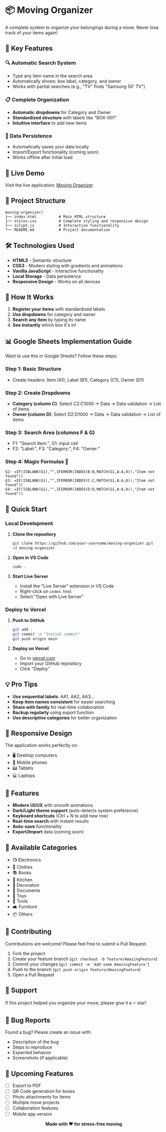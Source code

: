 # 📦 Moving Organizer

A complete system to organize your belongings during a move. Never lose track of your items again!

## 🌟 Key Features

### 🔍 **Automatic Search System**
* Type any item name in the search area
* Automatically shows: box label, category, and owner
* Works with partial searches (e.g., "TV" finds "Samsung 50' TV")

### 📋 **Complete Organization**
* **Automatic dropdowns** for Category and Owner
* **Standardized structure** with labels like "BOX-001"
* **Intuitive interface** to add new items

### 💾 **Data Persistence**
* Automatically saves your data locally
* Import/Export functionality (coming soon)
* Works offline after initial load

## 🚀 Live Demo

Visit the live application: [Moving Organizer](https://your-vercel-url.vercel.app)

## 📁 Project Structure

```
moving-organizer/
├── index.html          # Main HTML structure
├── styles.css          # Complete styling and responsive design
├── script.js           # Interactive functionality
└── README.md           # Project documentation
```

## 🛠️ Technologies Used

- **HTML5** - Semantic structure
- **CSS3** - Modern styling with gradients and animations
- **Vanilla JavaScript** - Interactive functionality
- **Local Storage** - Data persistence
- **Responsive Design** - Works on all devices

## 🎯 How It Works

1. **Register your items** with standardized labels
2. **Use dropdowns** for category and owner
3. **Search any item** by typing its name
4. **See instantly** which box it's in!

## 📊 Google Sheets Implementation Guide

Want to use this in Google Sheets? Follow these steps:

### **Step 1**: Basic Structure
* Create headers: Item (A1), Label (B1), Category (C1), Owner (D1)

### **Step 2**: Create Dropdowns
* **Category (column C)**: Select C2:C1000 → Data → Data validation → List of items
* **Owner (column D)**: Select D2:D1000 → Data → Data validation → List of items

### **Step 3**: Search Area (columns F & G)
* F1: "Search Item:", G1: input cell
* F2: "Label:", F3: "Category:", F4: "Owner:"

### **Step 4**: Magic Formulas 🎯

```excel
G2: =IF(ISBLANK(G1),"",IFERROR(INDEX(B:B,MATCH(G1,A:A,0)),"Item not found"))
G3: =IF(ISBLANK(G1),"",IFERROR(INDEX(C:C,MATCH(G1,A:A,0)),"Item not found"))
G4: =IF(ISBLANK(G1),"",IFERROR(INDEX(D:D,MATCH(G1,A:A,0)),"Item not found"))
```

## 🚀 Quick Start

### Local Development

1. **Clone the repository**
   ```bash
   git clone https://github.com/your-username/moving-organizer.git
   cd moving-organizer
   ```

2. **Open in VS Code**
   ```bash
   code .
   ```

3. **Start Live Server**
   - Install the "Live Server" extension in VS Code
   - Right-click on `index.html`
   - Select "Open with Live Server"

### Deploy to Vercel

1. **Push to GitHub**
   ```bash
   git add .
   git commit -m "Initial commit"
   git push origin main
   ```

2. **Deploy on Vercel**
   - Go to [vercel.com](https://vercel.com)
   - Import your GitHub repository
   - Click "Deploy"

## 💡 Pro Tips

* **Use sequential labels**: AA1, AA2, AA3...
* **Keep item names consistent** for easier searching
* **Share with family** for real-time collaboration
* **Backup regularly** using export function
* **Use descriptive categories** for better organization

## 📱 Responsive Design

The application works perfectly on:
- 🖥️ Desktop computers
- 📱 Mobile phones
- 📟 Tablets
- 💻 Laptops

## 🎨 Features

- **Modern UI/UX** with smooth animations
- **Dark/Light theme support** (auto-detects system preference)
- **Keyboard shortcuts** (Ctrl + N to add new row)
- **Real-time search** with instant results
- **Auto-save** functionality
- **Export/Import** data (coming soon)

## 🧩 Available Categories

- 📺 Electronics
- 👕 Clothes  
- 📚 Books
- 🍳 Kitchen
- 🎨 Decoration
- 📄 Documents
- 🧸 Toys
- 🔧 Tools
- 🛋️ Furniture
- 📦 Others

## 🤝 Contributing

Contributions are welcome! Please feel free to submit a Pull Request.

1. Fork the project
2. Create your feature branch (`git checkout -b feature/AmazingFeature`)
3. Commit your changes (`git commit -m 'Add some AmazingFeature'`)
4. Push to the branch (`git push origin feature/AmazingFeature`)
5. Open a Pull Request

## 🌟 Support

If this project helped you organize your move, please give it a ⭐ star!

## 🐛 Bug Reports

Found a bug? Please create an issue with:
- Description of the bug
- Steps to reproduce
- Expected behavior
- Screenshots (if applicable)

## 🔮 Upcoming Features

- [ ] Export to PDF
- [ ] QR Code generation for boxes
- [ ] Photo attachments for items
- [ ] Multiple move projects
- [ ] Collaboration features
- [ ] Mobile app version

<div align="center">
  <strong>Made with ❤️ for stress-free moving</strong>
</div>
